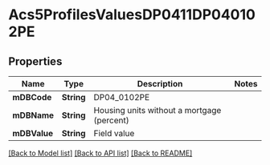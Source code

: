 # Acs5ProfilesValuesDP0411DP040102PE

## Properties
Name | Type | Description | Notes
------------ | ------------- | ------------- | -------------
**mDBCode** | **String** | DP04_0102PE | 
**mDBName** | **String** | Housing units without a mortgage (percent) | 
**mDBValue** | **String** | Field value | 

[[Back to Model list]](../README.md#documentation-for-models) [[Back to API list]](../README.md#documentation-for-api-endpoints) [[Back to README]](../README.md)


